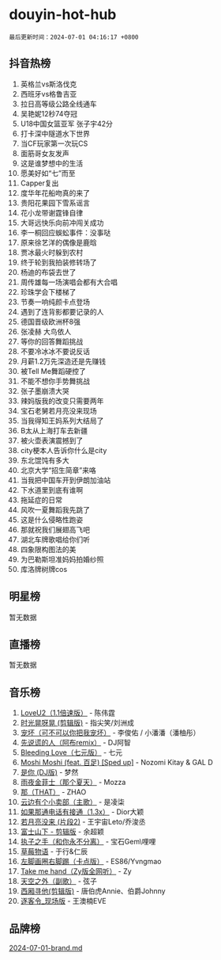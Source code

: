 # douyin-hot-hub

`最后更新时间：2024-07-01 04:16:17 +0800`

## 抖音热榜

1. 英格兰vs斯洛伐克
1. 西班牙vs格鲁吉亚
1. 拉日高等级公路全线通车
1. 吴艳妮12秒74夺冠
1. U18中国女篮亚军 张子宇42分
1. 打卡深中隧道水下世界
1. 当CF玩家第一次玩CS
1. 面筋哥女友发声
1. 这是谁梦想中的生活
1. 愿美好如“七”而至
1. Capper复出
1. 度华年花船吻真的来了
1. 贵阳花果园下雪系谣言
1. 花小龙带谢霆锋自律
1. 大哥远快乐向前冲闯关成功
1. 李一桐回应蜈蚣事件：没事哒
1. 原来徐艺洋的偶像是鹿晗
1. 贾冰最火时躲到农村
1. 终于轮到我拍装修转场了
1. 杨迪的布袋去世了
1. 周传雄每一场演唱会都有大合唱
1. 珍珠学会下楼梯了
1. 节奏一响纯颜卡点登场
1. 遇到了连背影都要记录的人
1. 德国晋级欧洲杯8强
1. 张凌赫 大鸟依人
1. 等你的回答舞蹈挑战
1. 不要冷冰冰不要说反话
1. 月薪1.2万先深造还是先赚钱
1. 被Tell Me舞蹈硬控了
1. 不能不想你手势舞挑战
1. 张子墨崩溃大哭
1. 辣妈版我的改变只需要两年
1. 宝石老舅若月亮没来现场
1. 当我得知王妈系列大结局了
1. B太从上海打车去新疆
1. 被火壶表演震撼到了
1. city梗本人告诉你什么是city
1. 东北馄饨有多大
1. 北京大学“招生简章”来咯
1. 当我把中国车开到伊朗加油站
1. 下水道里到底有谁啊
1. 拖延症的日常
1. 风吹一夏舞蹈我先跳了
1. 这是什么侵略性跑姿
1. 那就祝我们展翅高飞吧
1. 湖北车牌歌唱给你们听
1. 四象限构图法的美
1. 为巴勒斯坦准妈妈拍婚纱照
1. 库洛牌树牌cos

## 明星榜

暂无数据

## 直播榜

暂无数据

## 音乐榜

1. [LoveU2（1.1倍速版）](https://sf5-hl-cdn-tos.douyinstatic.com/obj/tos-cn-ve-2774/oQMeDffLaEmgMwgCOEMAFCI6INzoFPgWdD0rsa) - 陈伟霆
1. [时光晃呀晃 (剪辑版)](https://sf3-cdn-tos.douyinstatic.com/obj/tos-cn-ve-2774/o8ACeQem3gwI1x3GIYGAfKG0LJebKFRJDwRwyW) - 指尖笑/刘洲成
1. [宠坏（可不可以你把我宠坏）](https://sf5-hl-cdn-tos.douyinstatic.com/obj/tos-cn-ve-2774/ocWI8ft2gd0rAfXKzvKGeMQM6fVLTLfA8UJzwl) - 李俊佑 / 小潘潘（潘柚彤）
1. [先说谎的人（阿布remix）](https://sf3-cdn-tos.douyinstatic.com/obj/tos-cn-ve-2774/owQtOFmAzBgxBKDOYfeCTQTgE9cDORrOQqmCZy) - DJ阿智
1. [Bleeding Love（七元版）](https://sf5-hl-cdn-tos.douyinstatic.com/obj/tos-cn-ve-2774/oEgC9eZFHQ1MfSRnrfkzFp8AayDWqAQMABBgUs) - 七元
1. [Moshi Moshi (feat. 百足) [Sped up]](https://sf3-cdn-tos.douyinstatic.com/obj/tos-cn-ve-2774/ocCPFQcXJLeroaIdQLIGAoeeYM3OAUYGDguHXz) - Nozomi Kitay & GAL D
1. [是你 (DJ版)](https://sf5-hl-cdn-tos.douyinstatic.com/obj/tos-cn-ve-2774/1ec766e572b34c42853ce6315d426850) - 梦然
1. [雨夜金菲士（那个夏天）](https://sf5-hl-cdn-tos.douyinstatic.com/obj/tos-cn-ve-2774/osPmPLDWQBBE2Z6bftCgYwkFaF4pEYEneXaZQs) - Mozza
1. [那（THAT）](https://sf5-hl-cdn-tos.douyinstatic.com/obj/tos-cn-ve-2774/oIIWGeBZCnlGx9tl0gFlCfwlQbj7QWAD8HYAGg) - ZHAO
1. [云边有个小卖部（主歌）](https://sf3-cdn-tos.douyinstatic.com/obj/tos-cn-ve-2774/okvgzOZylLA4WYUHkAhpy5DrCiqAmBjiMIkJp) - 是凌柒
1. [如果那通电话有接通（1.3x）](https://sf3-cdn-tos.douyinstatic.com/obj/tos-cn-ve-2774/ocJeJKhUhAJG8EYZiEFfGFAPkD3beMQ5mwDv1e) - Dior大颖
1. [若月亮没来 (片段2)](https://sf5-hl-cdn-tos.douyinstatic.com/obj/tos-cn-ve-2774/ocQavLLjkCOeDxGyYeIMGgNAIwJ0QXE1Ve3Fzv) - 王宇宙Leto/乔浚丞
1. [富士山下 - 剪辑版](https://sf3-cdn-tos.douyinstatic.com/obj/tos-cn-ve-2774/o4QGmeUZhQXvtC5BDkogeQni8WbdCBUJEYI12v) - 余超颖
1. [执子之手（和你永不分离）](https://sf5-hl-cdn-tos.douyinstatic.com/obj/tos-cn-ve-2774/oU4mUWISThYfqtA61VOl8PAQGeK2LGGQfFCZfY) - 宝石Gem\哩哩
1. [草莓物语](https://sf5-hl-cdn-tos.douyinstatic.com/obj/tos-cn-ve-2774/okynhJ7jEAIIZBfsLgYMEI8QC3WbQNN66RKzhT) - 于行&仁辰
1. [左脚画圈右脚踢（卡点版）](https://sf3-cdn-tos.douyinstatic.com/obj/tos-cn-ve-2774/oAoAIr8BJv8B7W4CEBMsaSfDWrAiF4izwIDMJg) - ES86/Yvngmao
1. [Take me hand（Zy版全网听）](https://sf5-hl-cdn-tos.douyinstatic.com/obj/tos-cn-ve-2774/owyUoUuVpA1I7BiszAYMSqbGseWQw8P7Ea2BiR) - Zy
1. [天空之外（副歌）](https://sf3-cdn-tos.douyinstatic.com/obj/tos-cn-ve-2774/oAYn0BTp8jS8iSyZSHMUWAikyvAWI1c7aiJTr) - 弦子
1. [西厢寻他(剪辑版)](https://sf5-hl-cdn-tos.douyinstatic.com/obj/tos-cn-ve-2774/oUsAVfAQKlRNxEv5qxvIB8o5qmIWUcXbzJKJhw) - 唐伯虎Annie、伯爵Johnny
1. [逐客令_现场版](https://sf5-hl-cdn-tos.douyinstatic.com/obj/tos-cn-ve-2774/okjvqFftEMAIgLPvI8f4MT5CZVyxmDQdBOwjBv) - 王澳楠EVE

## 品牌榜

[2024-07-01-brand.md](2024-07-01-brand.md)
